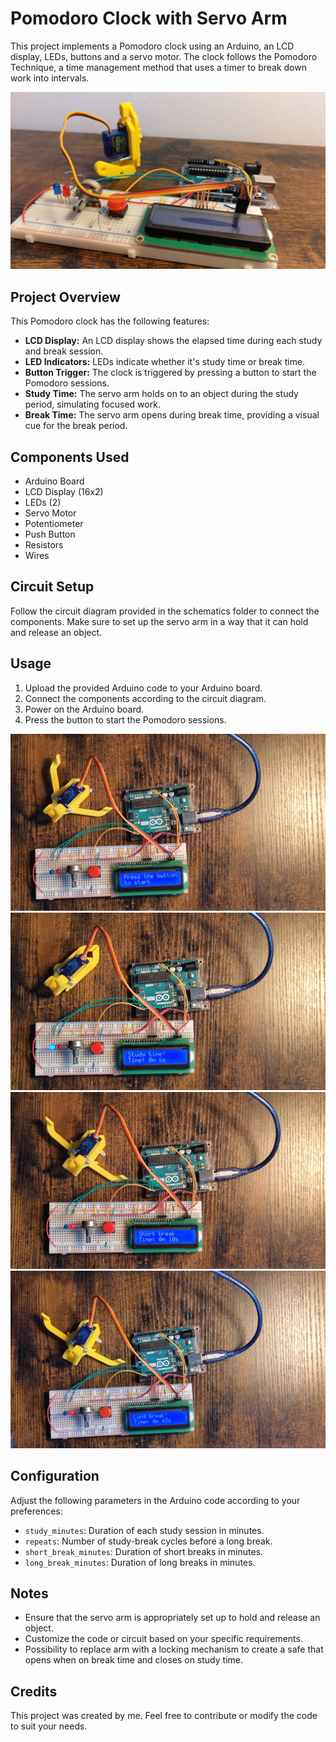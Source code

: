 # Pomodoro Clock with Servo Arm

This project implements a Pomodoro clock using an Arduino, an LCD display, LEDs, buttons and a servo motor. The clock follows the Pomodoro Technique, a time management method that uses a timer to break down work into intervals.

![Pomodoro arm](images/pomidoro_arm2.jpg)

## Project Overview

This Pomodoro clock has the following features:
- **LCD Display:** An LCD display shows the elapsed time during each study and break session.
- **LED Indicators:** LEDs indicate whether it's study time or break time.
- **Button Trigger:** The clock is triggered by pressing a button to start the Pomodoro sessions.
- **Study Time:** The servo arm holds on to an object during the study period, simulating focused work.
- **Break Time:** The servo arm opens during break time, providing a visual cue for the break period.

## Components Used

- Arduino Board
- LCD Display (16x2)
- LEDs (2)
- Servo Motor
- Potentiometer
- Push Button
- Resistors
- Wires

## Circuit Setup

Follow the circuit diagram provided in the schematics folder to connect the components. Make sure to set up the servo arm in a way that it can hold and release an object.

## Usage

1. Upload the provided Arduino code to your Arduino board.
2. Connect the components according to the circuit diagram.
3. Power on the Arduino board.
4. Press the button to start the Pomodoro sessions.

![Pomodoro arm](images/pomidoro_arm_start.jpg)
![Pomodoro arm](images/pomidoro_arm_study.jpg)
![Pomodoro arm](images/pomidoro_arm_sbreak.jpg)
![Pomodoro arm](images/pomidoro_arm_lbreak.jpg)

## Configuration

Adjust the following parameters in the Arduino code according to your preferences:

- `study_minutes`: Duration of each study session in minutes.
- `repeats`: Number of study-break cycles before a long break.
- `short_break_minutes`: Duration of short breaks in minutes.
- `long_break_minutes`: Duration of long breaks in minutes.

## Notes

- Ensure that the servo arm is appropriately set up to hold and release an object.
- Customize the code or circuit based on your specific requirements.
- Possibility to replace arm with a locking mechanism to create a safe that opens when on break time and closes on study time.

## Credits

This project was created by me. Feel free to contribute or modify the code to suit your needs.
